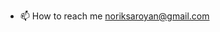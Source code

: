 - 📫 How to reach me noriksaroyan@gmail.com 

<!---
NoroSaroyan/NoroSaroyan is a ✨ special ✨ repository because its `README.md` (this file) appears on your GitHub profile.
You can click the Preview link to take a look at your changes.
--->
